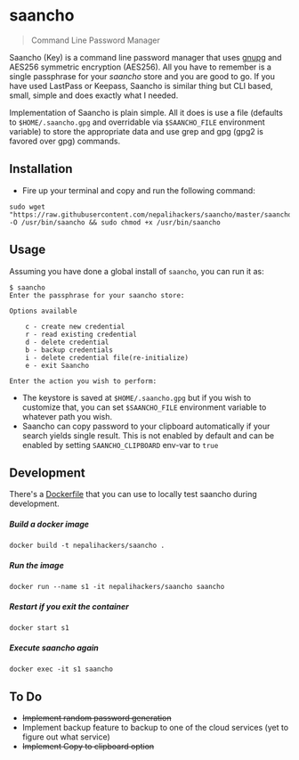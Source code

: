# saancho

> Command Line Password Manager

Saancho (Key) is a command line password manager that uses [gnupg](https://www.gnupg.org/) and AES256 symmetric encryption (AES256). All you have to remember is a single passphrase for your _saancho_ store and you are good to go. If you have used LastPass or Keepass, Saancho is similar thing but CLI based, small, simple and does exactly what I needed.

Implementation of Saancho is plain simple. All it does is use a file (defaults to `$HOME/.saancho.gpg` and overridable via `$SAANCHO_FILE` environment variable) to store the appropriate data and use grep and gpg (gpg2 is favored over gpg) commands.

## Installation

- Fire up your terminal and copy and run the following command:

```shell
sudo wget "https://raw.githubusercontent.com/nepalihackers/saancho/master/saancho" -O /usr/bin/saancho && sudo chmod +x /usr/bin/saancho
```

## Usage

Assuming you have done a global install of `saancho`, you can run it as:

```
$ saancho
Enter the passphrase for your saancho store:

Options available

	c - create new credential
	r - read existing credential
	d - delete credential
	b - backup credentials
	i - delete credential file(re-initialize)
	e - exit Saancho

Enter the action you wish to perform:
```

- The keystore is saved at `$HOME/.saancho.gpg` but if you wish to customize that, you can set `$SAANCHO_FILE` environment variable to whatever path you wish.
- Saancho can copy password to your clipboard automatically if your search yields single result. This is not enabled by default and can be enabled
by setting `SAANCHO_CLIPBOARD` env-var to `true`

## Development

There's a [Dockerfile](Dockerfile) that you can use to locally test saancho during development.

##### Build a docker image

```shell
docker build -t nepalihackers/saancho .
```

##### Run the image

```shell
docker run --name s1 -it nepalihackers/saancho saancho
```

##### Restart if you exit the container

```shell
docker start s1
```

##### Execute saancho again

```shell
docker exec -it s1 saancho
```

## To Do

- ~~Implement random password generation~~
- Implement backup feature to backup to one of the cloud services (yet to figure out what service)
- ~~Implement Copy to clipboard option~~
